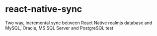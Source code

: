 # react-native-sync
Two way, incremental sync between React Native realmjs database and MySQL, Oracle, MS SQL Server and PostgreSQL 
test

